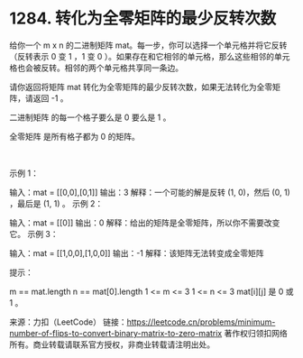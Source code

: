 # 1284. 转化为全零矩阵的最少反转次数

给你一个 m x n 的二进制矩阵 mat。每一步，你可以选择一个单元格并将它反转（反转表示 0 变 1 ，1 变 0 ）。如果存在和它相邻的单元格，那么这些相邻的单元格也会被反转。相邻的两个单元格共享同一条边。

请你返回将矩阵 mat 转化为全零矩阵的最少反转次数，如果无法转化为全零矩阵，请返回 -1 。

二进制矩阵 的每一个格子要么是 0 要么是 1 。

全零矩阵 是所有格子都为 0 的矩阵。

 

示例 1：



输入：mat = [[0,0],[0,1]]
输出：3
解释：一个可能的解是反转 (1, 0)，然后 (0, 1) ，最后是 (1, 1) 。
示例 2：

输入：mat = [[0]]
输出：0
解释：给出的矩阵是全零矩阵，所以你不需要改变它。
示例 3：

输入：mat = [[1,0,0],[1,0,0]]
输出：-1
解释：该矩阵无法转变成全零矩阵
 

提示：

m == mat.length
n == mat[0].length
1 <= m <= 3
1 <= n <= 3
mat[i][j] 是 0 或 1 。

来源：力扣（LeetCode）
链接：https://leetcode.cn/problems/minimum-number-of-flips-to-convert-binary-matrix-to-zero-matrix
著作权归领扣网络所有。商业转载请联系官方授权，非商业转载请注明出处。